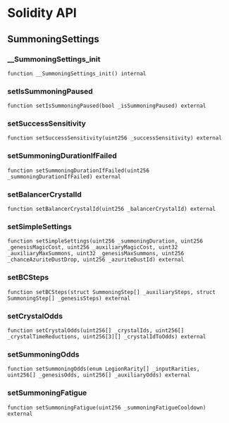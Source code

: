 # Solidity API

## SummoningSettings

### __SummoningSettings_init

```solidity
function __SummoningSettings_init() internal
```

### setIsSummoningPaused

```solidity
function setIsSummoningPaused(bool _isSummoningPaused) external
```

### setSuccessSensitivity

```solidity
function setSuccessSensitivity(uint256 _successSensitivity) external
```

### setSummoningDurationIfFailed

```solidity
function setSummoningDurationIfFailed(uint256 _summoningDurationIfFailed) external
```

### setBalancerCrystalId

```solidity
function setBalancerCrystalId(uint256 _balancerCrystalId) external
```

### setSimpleSettings

```solidity
function setSimpleSettings(uint256 _summoningDuration, uint256 _genesisMagicCost, uint256 _auxiliaryMagicCost, uint32 _auxiliaryMaxSummons, uint32 _genesisMaxSummons, uint256 _chanceAzuriteDustDrop, uint256 _azuriteDustId) external
```

### setBCSteps

```solidity
function setBCSteps(struct SummoningStep[] _auxiliarySteps, struct SummoningStep[] _genesisSteps) external
```

### setCrystalOdds

```solidity
function setCrystalOdds(uint256[] _crystalIds, uint256[] _crystalTimeReductions, uint256[3][] _crystalIdToOdds) external
```

### setSummoningOdds

```solidity
function setSummoningOdds(enum LegionRarity[] _inputRarities, uint256[] _genesisOdds, uint256[] _auxiliaryOdds) external
```

### setSummoningFatigue

```solidity
function setSummoningFatigue(uint256 _summoningFatigueCooldown) external
```

